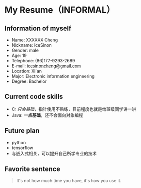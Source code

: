 # My Resume（INFORMAL）

## Information of myself
- Name: XXXXXX Cheng
- Nickname: IceSinon
- Gender: male
- Age: 19
- Telephone: (86)177-9293-2689
- E-mail: icesinoncheng@gmail.com
- Location: Xi`an
- Major: Electronic information engineering
- Degree: Bachelor

## Current code skills
- C: *只会基础*，指针使用不熟练，目前程度也就是给班级同学讲一讲
- Java: **一点基础**，还不会面向对象编程

## Future plan
- python
- tensorflow
- 与嵌入式相关，可以提升自己所学专业的技术

## Favorite sentence
> It's not how much time you have, it's how you use it. 
